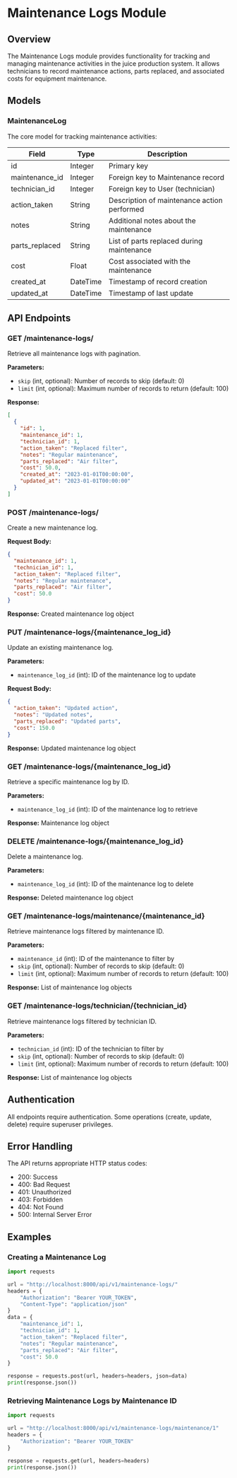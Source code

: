 # Maintenance Logs Module

## Overview
The Maintenance Logs module provides functionality for tracking and managing maintenance activities in the juice production system. It allows technicians to record maintenance actions, parts replaced, and associated costs for equipment maintenance.

## Models

### MaintenanceLog
The core model for tracking maintenance activities:

| Field | Type | Description |
|-------|------|-------------|
| id | Integer | Primary key |
| maintenance_id | Integer | Foreign key to Maintenance record |
| technician_id | Integer | Foreign key to User (technician) |
| action_taken | String | Description of maintenance action performed |
| notes | String | Additional notes about the maintenance |
| parts_replaced | String | List of parts replaced during maintenance |
| cost | Float | Cost associated with the maintenance |
| created_at | DateTime | Timestamp of record creation |
| updated_at | DateTime | Timestamp of last update |

## API Endpoints

### GET /maintenance-logs/
Retrieve all maintenance logs with pagination.

**Parameters:**
- `skip` (int, optional): Number of records to skip (default: 0)
- `limit` (int, optional): Maximum number of records to return (default: 100)

**Response:**
```json
[
  {
    "id": 1,
    "maintenance_id": 1,
    "technician_id": 1,
    "action_taken": "Replaced filter",
    "notes": "Regular maintenance",
    "parts_replaced": "Air filter",
    "cost": 50.0,
    "created_at": "2023-01-01T00:00:00",
    "updated_at": "2023-01-01T00:00:00"
  }
]
```

### POST /maintenance-logs/
Create a new maintenance log.

**Request Body:**
```json
{
  "maintenance_id": 1,
  "technician_id": 1,
  "action_taken": "Replaced filter",
  "notes": "Regular maintenance",
  "parts_replaced": "Air filter",
  "cost": 50.0
}
```

**Response:** Created maintenance log object

### PUT /maintenance-logs/{maintenance_log_id}
Update an existing maintenance log.

**Parameters:**
- `maintenance_log_id` (int): ID of the maintenance log to update

**Request Body:**
```json
{
  "action_taken": "Updated action",
  "notes": "Updated notes",
  "parts_replaced": "Updated parts",
  "cost": 150.0
}
```

**Response:** Updated maintenance log object

### GET /maintenance-logs/{maintenance_log_id}
Retrieve a specific maintenance log by ID.

**Parameters:**
- `maintenance_log_id` (int): ID of the maintenance log to retrieve

**Response:** Maintenance log object

### DELETE /maintenance-logs/{maintenance_log_id}
Delete a maintenance log.

**Parameters:**
- `maintenance_log_id` (int): ID of the maintenance log to delete

**Response:** Deleted maintenance log object

### GET /maintenance-logs/maintenance/{maintenance_id}
Retrieve maintenance logs filtered by maintenance ID.

**Parameters:**
- `maintenance_id` (int): ID of the maintenance to filter by
- `skip` (int, optional): Number of records to skip (default: 0)
- `limit` (int, optional): Maximum number of records to return (default: 100)

**Response:** List of maintenance log objects

### GET /maintenance-logs/technician/{technician_id}
Retrieve maintenance logs filtered by technician ID.

**Parameters:**
- `technician_id` (int): ID of the technician to filter by
- `skip` (int, optional): Number of records to skip (default: 0)
- `limit` (int, optional): Maximum number of records to return (default: 100)

**Response:** List of maintenance log objects

## Authentication
All endpoints require authentication. Some operations (create, update, delete) require superuser privileges.

## Error Handling
The API returns appropriate HTTP status codes:
- 200: Success
- 400: Bad Request
- 401: Unauthorized
- 403: Forbidden
- 404: Not Found
- 500: Internal Server Error

## Examples

### Creating a Maintenance Log
```python
import requests

url = "http://localhost:8000/api/v1/maintenance-logs/"
headers = {
    "Authorization": "Bearer YOUR_TOKEN",
    "Content-Type": "application/json"
}
data = {
    "maintenance_id": 1,
    "technician_id": 1,
    "action_taken": "Replaced filter",
    "notes": "Regular maintenance",
    "parts_replaced": "Air filter",
    "cost": 50.0
}

response = requests.post(url, headers=headers, json=data)
print(response.json())
```

### Retrieving Maintenance Logs by Maintenance ID
```python
import requests

url = "http://localhost:8000/api/v1/maintenance-logs/maintenance/1"
headers = {
    "Authorization": "Bearer YOUR_TOKEN"
}

response = requests.get(url, headers=headers)
print(response.json())
``` 
